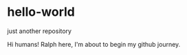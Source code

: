 # hello-world
just another repository

Hi humans!
Ralph here, I'm about to begin my github journey.

